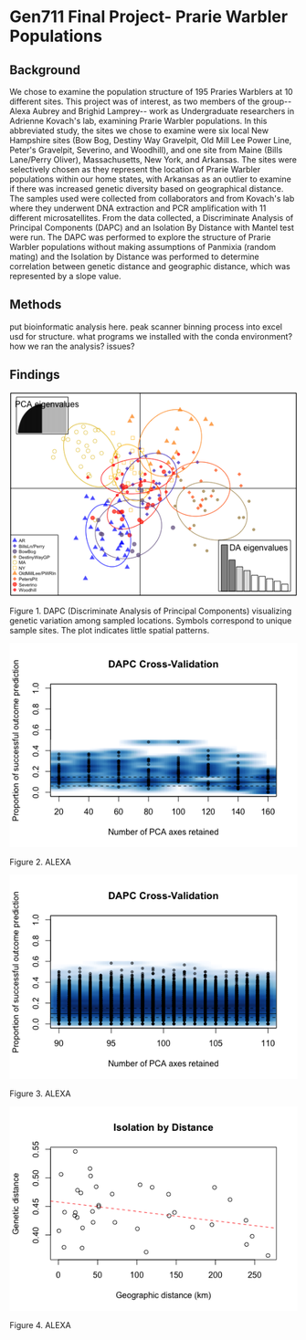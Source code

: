 # Gen711 Final Project- Prarie Warbler Populations
## Background
We chose to examine the population structure of 195 Praries Warblers at 10 different sites. This project was of interest, as two members of the group-- Alexa Aubrey and Brighid Lamprey-- work as Undergraduate researchers in Adrienne Kovach's lab, examining Prarie Warbler populations. In this abbreviated study, the sites we chose to examine were six local New Hampshire sites (Bow Bog, Destiny Way Gravelpit, Old Mill Lee Power Line, Peter's Gravelpit, Severino, and Woodhill), and one site from Maine (Bills Lane/Perry Oliver), Massachusetts, New York, and Arkansas. The sites were selectively chosen as they represent the location of Prarie Warbler populations within our home states, with Arkansas as an outlier to examine if there was increased genetic diversity based on geographical distance. The samples used were collected from collaborators and from Kovach's lab where they underwent DNA extraction and PCR amplification with 11 different microsatellites. From the data collected, a Discriminate Analysis of Principal Components (DAPC) and an Isolation By Distance with Mantel test were run. The DAPC was performed to explore the structure of Prarie Warbler populations without making assumptions of Panmixia (random mating) and the Isolation by Distance was performed to determine correlation between genetic distance and geographic distance, which was represented by a slope value.

## Methods
put bioinformatic analysis here. peak scanner binning process into excel usd for structure.
what programs we installed with the conda environment?
how we ran the analysis?
issues?

## Findings
![plot](figures/PRAW_DAPC_Final.png) 

Figure 1. DAPC (Discriminate Analysis of Principal Components) visualizing genetic variation among sampled locations. Symbols correspond to unique sample sites. The plot indicates little spatial patterns.


![plot](figures/DAPC_Cross_Validation.png)

Figure 2. ALEXA

![plot](figures/DAPC_Cross_Validation_2.png)

Figure 3. ALEXA


![plot](figures/IBD_Plot_PRAW.png)

Figure 4. ALEXA
